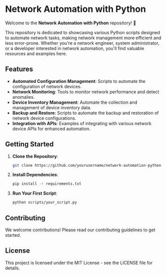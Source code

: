 # Network Automation with Python

Welcome to the **Network Automation with Python** repository! 🚀

This repository is dedicated to showcasing various Python scripts designed to automate network tasks, making network management more efficient and less error-prone. Whether you're a network engineer, system administrator, or a developer interested in network automation, you'll find valuable resources and examples here.

## Features

- **Automated Configuration Management**: Scripts to automate the configuration of network devices.
- **Network Monitoring**: Tools to monitor network performance and detect anomalies.
- **Device Inventory Management**: Automate the collection and management of device inventory data.
- **Backup and Restore**: Scripts to automate the backup and restoration of network device configurations.
- **Integration with APIs**: Examples of integrating with various network device APIs for enhanced automation.

## Getting Started

1. **Clone the Repository**:
    ```bash
    git clone https://github.com/yourusername/network-automation-python.git
    ```
2. **Install Dependencies**:
    ```bash
    pip install -r requirements.txt
    ```
3. **Run Your First Script**:
    ```bash
    python scripts/your_script.py
    ```

## Contributing

We welcome contributions! Please read our contributing guidelines to get started.

## License

This project is licensed under the MIT License - see the LICENSE file for details.
